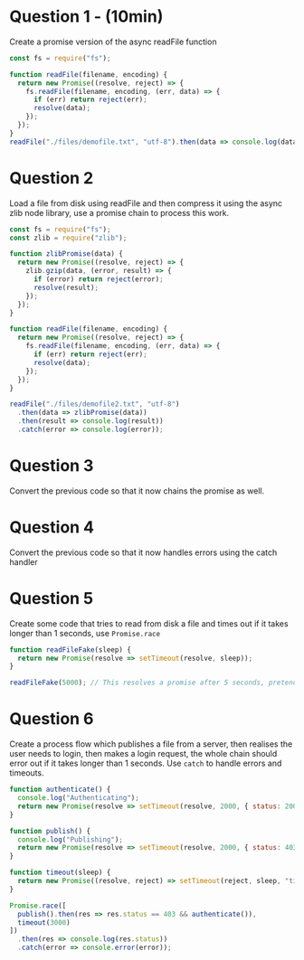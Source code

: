 # Question 1 - (10min)

Create a promise version of the async readFile function

```js
const fs = require("fs");

function readFile(filename, encoding) {
  return new Promise((resolve, reject) => {
    fs.readFile(filename, encoding, (err, data) => {
      if (err) return reject(err);
      resolve(data);
    });
  });
}
readFile("./files/demofile.txt", "utf-8").then(data => console.log(data));
```

# Question 2

Load a file from disk using readFile and then compress it using the async zlib node library, use a promise chain to process this work.

```js
const fs = require("fs");
const zlib = require("zlib");

function zlibPromise(data) {
  return new Promise((resolve, reject) => {
    zlib.gzip(data, (error, result) => {
      if (error) return reject(error);
      resolve(result);
    });
  });
}

function readFile(filename, encoding) {
  return new Promise((resolve, reject) => {
    fs.readFile(filename, encoding, (err, data) => {
      if (err) return reject(err);
      resolve(data);
    });
  });
}

readFile("./files/demofile2.txt", "utf-8")
  .then(data => zlibPromise(data))
  .then(result => console.log(result))
  .catch(error => console.log(error));
```

# Question 3

Convert the previous code so that it now chains the promise as well.

# Question 4

Convert the previous code so that it now handles errors using the catch handler

# Question 5

Create some code that tries to read from disk a file and times out if it takes longer than 1 seconds, use `Promise.race`

```js
function readFileFake(sleep) {
  return new Promise(resolve => setTimeout(resolve, sleep));
}

readFileFake(5000); // This resolves a promise after 5 seconds, pretend it's a large file being read from disk
```

# Question 6

Create a process flow which publishes a file from a server, then realises the user needs to login, then makes a login request, the whole chain should error out if it takes longer than 1 seconds. Use `catch` to handle errors and timeouts.

```js
function authenticate() {
  console.log("Authenticating");
  return new Promise(resolve => setTimeout(resolve, 2000, { status: 200 }));
}

function publish() {
  console.log("Publishing");
  return new Promise(resolve => setTimeout(resolve, 2000, { status: 403 }));
}

function timeout(sleep) {
  return new Promise((resolve, reject) => setTimeout(reject, sleep, "timeout"));
}

Promise.race([
  publish().then(res => res.status == 403 && authenticate()),
  timeout(3000)
])
  .then(res => console.log(res.status))
  .catch(error => console.error(error));
```
